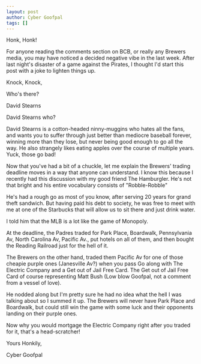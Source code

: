 ```yaml
---
layout: post
author: Cyber Goofpal
tags: []
---
```


Honk, Honk!

For anyone reading the comments section on BCB, or really any Brewers media, you may have noticed a decided negative vibe in the last week. After last night's disaster of a game against the Pirates, I thought I'd start this post with a joke to lighten things up.

Knock, Knock,

Who's there?

David Stearns

David Stearns who?

David Stearns is a cotton-headed ninny-muggins who hates all the fans, and wants you to suffer through just better than mediocre baseball forever, winning more than they lose, but never being good enough to go all the way. He also strangely likes eating apples over the course of multiple years. Yuck, those go bad!

Now that you've had a bit of a chuckle, let me explain the Brewers' trading deadline moves in a way that anyone can understand. I know this because I recently had this discussion with my good friend The Hamburgler. He's not that bright and his entire vocabulary consists of "Robble-Robble"

He's had a rough go as most of you know, after serving 20 years for grand theft sandwich. But having paid his debt to society, he was free to meet with me at one of the Starbucks that will allow us to sit there and just drink water.

I told him that the MLB is a lot like the game of Monopoly.

At the deadline, the Padres traded for Park Place, Boardwalk, Pennsylvania Av, North Carolina Av, Pacific Av., put hotels on all of them, and then bought the Reading Railroad just for the hell of it.

The Brewers on the other hand, traded them Pacific Av for one of those cheapie purple ones (Janesville Av?) when you pass Go along with The Electric Company and a Get out of Jail Free Card. The Get out of Jail Free Card of course representing Matt Bush (Low blow Goofpal, not a comment from a vessel of love).

He nodded along but I'm pretty sure he had no idea what the hell I was talking about so I summed it up. The Brewers will never have Park Place and Boardwalk, but could still win the game with some luck and their opponents landing on their purple ones.

Now why you would mortgage the Electric Company right after you traded for it, that's a head-scratcher!

Yours Honkily,

Cyber Goofpal